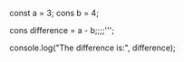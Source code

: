 const a = 3;
cons b = 4;

cons difference = a - b;;;;''';

console.log("The difference is:", difference);
